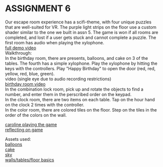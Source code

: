 # ASSIGNMENT 6 
Our escape room experience has a scifi-theme, with four unique puzzles that are well-suited for VR. The purple light strips on the floor use a custom shader similar to the one we built in assn 5. The game is won if all rooms are completed, and lost if a user gets stuck and cannot complete a puzzle. The first room has audio when playing the xylophone.  
[full demo video](https://youtu.be/DY8-kT25vXY)  
Walkthrough:  
In the birthday room, there are presents, balloons, and cake on 3 of the tables. The fourth has a simple xylophone. Play the xylophone by hitting the keys with the controllers. Play "Happy Birthday" to open the door (red, red, yellow, red, blue, green).  
video (single eye due to audio recording restrictions)  
[birthday room video](https://www.youtube.com/watch?v=pyy7qVKTU7I)  
In the combination lock room, pick up and rotate the objects to find a number, and enter them in the perscribed order on the keypad.  
In the clock room, there are two items on each table. Tap on the hour hand on the clock 2 times with the controller.  
In the color room, there are colored tiles on the floor. Step on the tiles in the order of the colors on the wall.  
  
[caroline playing the game](https://youtube.com/shorts/d-r26XYbzQY?feature=share)  
[reflecting on game](https://youtu.be/8eB658-9XzM)  

Assets used:  
[balloons](https://assetstore.unity.com/publishers/67263)  
[cake](https://assetstore.unity.com/publishers/67841)  
[sky](https://assetstore.unity.com/publishers/5217)  
[walls/tables/floor basics](https://assetstore.unity.com/publishers/27472)
